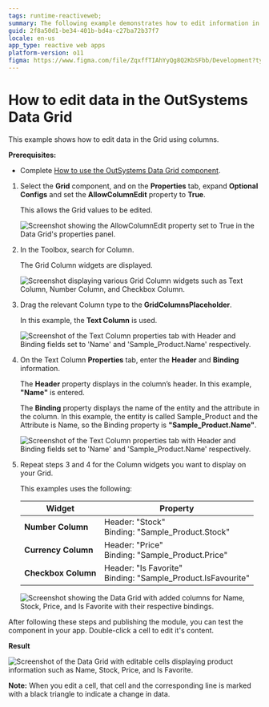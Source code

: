 ```yaml
---
tags: runtime-reactiveweb;
summary: The following example demonstrates how to edit information in the Grid using columns.
guid: 2f8a50d1-be34-401b-bd4a-c27ba72b37f7
locale: en-us
app_type: reactive web apps
platform-version: o11
figma: https://www.figma.com/file/ZqxffTIAhYyQg8Q2KbSFbb/Development?type=design&node-id=1168%3A0&mode=design&t=bneC7SMvNg6A2EZ4-1
---
```

#  How to edit data in the OutSystems Data Grid

This example shows how to edit data in the Grid using columns.

**Prerequisites:** 

* Complete [How to use the OutSystems Data Grid component](how-to-view-data.md).

1. Select the **Grid** component, and on the **Properties** tab, expand **Optional Configs** and set the **AllowColumnEdit** property to **True**. 

    This allows the Grid values to be edited. 

   ![Screenshot showing the AllowColumnEdit property set to True in the Data Grid's properties panel.](images/grid-edit-true-ss.png "Enabling Column Edit in Data Grid")

1. In the Toolbox, search for Column.

    The Grid Column widgets are displayed.

   ![Screenshot displaying various Grid Column widgets such as Text Column, Number Column, and Checkbox Column.](images/grid-edit-columns-ss.png "Grid Column Widgets")

1. Drag the relevant Column type to the **GridColumnsPlaceholder**. 

    In this example, the **Text Column** is used.

   ![Screenshot of the Text Column properties tab with Header and Binding fields set to 'Name' and 'Sample_Product.Name' respectively.](images/grid-edit-textcolumn-ss.png "Configuring Text Column Properties")

1. On the Text Column **Properties** tab, enter the **Header** and **Binding** information.

    The **Header** property displays in the column’s header. In this example, **"Name"** is entered. 
 
    The **Binding** property displays the name of the entity and the attribute in the column. In this example, the entity is called Sample_Product and the Attribute is Name, so the Binding property is **"Sample_Product.Name"**.

    ![Screenshot of the Text Column properties tab with Header and Binding fields set to 'Name' and 'Sample_Product.Name' respectively.](images/grid-edit-textcolumn-ss.png "Configuring Text Column Properties")

1. Repeat steps 3 and 4 for the Column widgets you want to display on your Grid. 

    This examples uses the following:

    | **Widget** | **Property** |
    |---|---|
    |**Number Column** | Header: "Stock" <br/> Binding: "Sample_Product.Stock"|
    | **Currency Column**| Header: "Price"<br/> Binding: "Sample_Product.Price" | 
    |**Checkbox Column** | Header: "Is Favorite"<br/>Binding: "Sample_Product.IsFavourite" |  

    ![Screenshot showing the Data Grid with added columns for Name, Stock, Price, and Is Favorite with their respective bindings.](images/grid-edit-addcol-ss.png "Adding Columns to Data Grid")

After following these steps and publishing the module, you can test the component in your app. Double-click a cell to edit it's content.

**Result**

![Screenshot of the Data Grid with editable cells displaying product information such as Name, Stock, Price, and Is Favorite.](images/grid-edit-result-ss.png "Edited Data Grid Result")

**Note:** When you edit a cell, that cell and the corresponding line is marked with a black triangle to indicate a change in data. 
